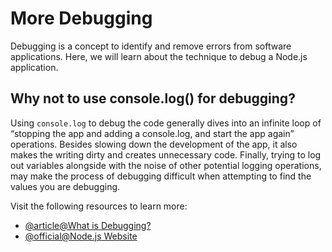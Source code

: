 # More Debugging

Debugging is a concept to identify and remove errors from software applications. Here, we will learn about the technique to debug a Node.js application.

## Why not to use console.log() for debugging?

Using `console.log` to debug the code generally dives into an infinite loop of “stopping the app and adding a console.log, and start the app again” operations. Besides slowing down the development of the app, it also makes the writing dirty and creates unnecessary code. Finally, trying to log out variables alongside with the noise of other potential logging operations, may make the process of debugging difficult when attempting to find the values you are debugging.

Visit the following resources to learn more:

- [@article@What is Debugging?](https://en.wikipedia.org/wiki/Debugging)
- [@official@Node.js Website](https://nodejs.org/en/learn/getting-started/debugging)
